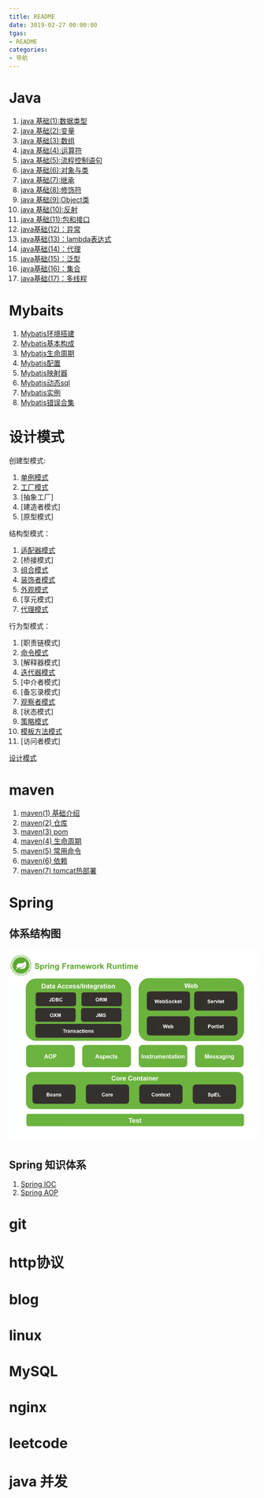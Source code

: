 ```yaml
---
title: README
date: 3019-02-27 00:00:00
tgas: 
- README
categories: 
- 导航
---
```


# Java

1. [java 基础(1):数据类型](https://famelsy.github.io//2018//02//02//java数据类型//)
2. [java 基础(2):变量](https://famelsy.github.io/2018/02/02/java变量/)
3. [java 基础(3):数组](https://famelsy.github.io/2018/02/02/java数组/)
4. [java 基础(4):运算符](https://famelsy.github.io/2018/02/02/java运算符/)
5. [java 基础(5):流程控制语句](https://famelsy.github.io/2018/02/02/java%E7%A8%8B%E5%BA%8F%E6%8E%A7%E5%88%B6%E8%AF%AD%E5%8F%A5/)
6. [java 基础(6):对象与类](https://famelsy.github.io/2018/02/02/对象与类/)
7. [java 基础(7):继承](https://famelsy.github.io/2018/02/02/继承/)
8. [java 基础(8):修饰符](https://famelsy.github.io/2018/02/02/修饰符/)
9. [java 基础(9):Object类](https://famelsy.github.io/2018/02/02/Object类/)
10. [java 基础(10):反射](https://famelsy.github.io/2018/02/02/反射/)
11. [java 基础(11):包和接口](https://famelsy.github.io/2018/02/02/包和接口/)
12. [java基础(12)：异常](https://famelsy.github.io/2018/02/02/异常/)
13. [java基础(13)：lambda表达式](https://famelsy.github.io/2018/02/02/lambda表达式/)
14. [java基础(14)：代理](https://famelsy.github.io/2018/02/02/代理/)
15. [java基础(15)：泛型](https://famelsy.github.io/2018/02/02/泛型/)
16. [java基础(16)：集合](https://famelsy.github.io/2018/02/02/集合/)
17. [java基础(17)：多线程](https://famelsy.github.io/2018/02/02/多线程/)

# Mybaits

1. [Mybatis环境搭建](https://famelsy.github.io/2019/02/16/Mybatis1-%E7%8E%AF%E5%A2%83%E6%90%AD%E5%BB%BA/)
2. [Mybatis基本构成](https://famelsy.github.io/2019/02/16/MyBaits2-%E5%9F%BA%E6%9C%AC%E6%9E%84%E6%88%90/)
3. [Mybatis生命周期](https://famelsy.github.io/2019/02/16/Mybatis3-%E7%94%9F%E5%91%BD%E5%91%A8%E6%9C%9F/)
4. [Mybatis配置](https://famelsy.github.io/2019/02/16/Mybatis4-%E9%85%8D%E7%BD%AE/)
5. [Mybatis映射器](https://famelsy.github.io/2019/02/16/MyBaits5-%E6%98%A0%E5%B0%84%E5%99%A8/)
6. [Mybatis动态sql](https://famelsy.github.io/2019/02/16/Mybatis6-%E5%8A%A8%E6%80%81Sql/)
7. [Mybatis实例](https://famelsy.github.io/2019/02/16/Mybaits%E5%AE%9E%E4%BE%8B/)
8. [Mybatis错误合集](https://famelsy.github.io/2019/02/16/Mybatis%E9%94%99%E8%AF%AF%E5%90%88%E8%AE%A1/)

# 设计模式

创建型模式:
1. [单例模式](https://famelsy.github.io/2019/01/01/%E5%8D%95%E4%BE%8B%E6%A8%A1%E5%BC%8F/)
2. [工厂模式](https://famelsy.github.io/2019/01/01/%E5%B7%A5%E5%8E%82%E6%A8%A1%E5%BC%8F/)
3. [抽象工厂]
3. [建造者模式]
4. [原型模式]

结构型模式：
1. [适配器模式](https://famelsy.github.io/2019/01/01/%E9%80%82%E9%85%8D%E5%99%A8%E6%A8%A1%E5%BC%8F/)
2. [桥接模式]
3. [组合模式](https://famelsy.github.io/2019/01/01/%E7%BB%84%E5%90%88%E6%A8%A1%E5%BC%8F/)
4. [装饰者模式](https://famelsy.github.io/2019/01/01/%E8%A3%85%E9%A5%B0%E8%80%85%E6%A8%A1%E5%BC%8F/)
5. [外观模式](https://famelsy.github.io/2019/01/01/%E5%A4%96%E8%A7%82%E6%A8%A1%E5%BC%8F/)
6. [享元模式]
7. [代理模式](https://famelsy.github.io/2019/01/01/%E4%BB%A3%E7%90%86%E6%A8%A1%E5%BC%8F/)

行为型模式：
1. [职责链模式]
2. [命令模式](https://famelsy.github.io/2019/01/01/%E5%91%BD%E4%BB%A4%E6%A8%A1%E5%BC%8F/)
3. [解释器模式]
4. [迭代器模式](https://famelsy.github.io/2019/01/01/%E8%BF%AD%E4%BB%A3%E5%99%A8%E6%A8%A1%E5%BC%8F/)
5. [中介者模式]
6. [备忘录模式]
7. [观察者模式](https://famelsy.github.io/2019/01/01/%E8%A7%82%E5%AF%9F%E8%80%85%E6%A8%A1%E5%BC%8F/)
8. [状态模式]
9. [策略模式](https://famelsy.github.io/2019/01/01/%E7%AD%96%E7%95%A5%E6%A8%A1%E5%BC%8F/)
10. [模板方法模式](https://famelsy.github.io/2019/01/01/%E6%A8%A1%E6%9D%BF%E6%96%B9%E6%B3%95%E6%A8%A1%E5%BC%8F/)
11. [访问者模式]

[设计模式](https://famelsy.github.io/2019/01/01/%E8%AE%BE%E8%AE%A1%E6%A8%A1%E5%BC%8F/)

# maven

1. [maven(1) 基础介绍](https://famelsy.github.io/2019/02/21/maven1-%E5%9F%BA%E7%A1%80%E4%BB%8B%E7%BB%8D/)
2. [maven(2) 仓库](https://famelsy.github.io/2019/02/21/maven2-%E4%BB%93%E5%BA%93/)
3. [maven(3) pom](https://famelsy.github.io/2019/02/21/maven3-pom/)
4. [maven(4) 生命周期](https://famelsy.github.io/2019/02/21/maven4-%E7%94%9F%E5%91%BD%E5%91%A8%E6%9C%9F/)
5. [maven(5) 常用命令](https://famelsy.github.io/2019/02/21/maven5-%E5%B8%B8%E7%94%A8%E5%91%BD%E4%BB%A4/)
6. [maven(6) 依赖](https://famelsy.github.io/2019/02/21/maven6-%E4%BE%9D%E8%B5%96/)
7. [maven(7) tomcat热部署](https://famelsy.github.io/2019/02/21/maven7-tomvat%E7%83%AD%E9%83%A8%E7%BD%B2/)

# Spring

## 体系结构图

![spring](https://raw.githubusercontent.com/FameLsy/Images/master/spring/spring.png)

## Spring 知识体系

1. [Spring IOC](https://famelsy.github.io/2018/02/27/Spring-IOC/)
2. [Spring AOP](https://famelsy.github.io/2018/02/27/Spring-AOP/)

# git

# http协议

# blog

# linux

# MySQL

# nginx

# leetcode

# java 并发